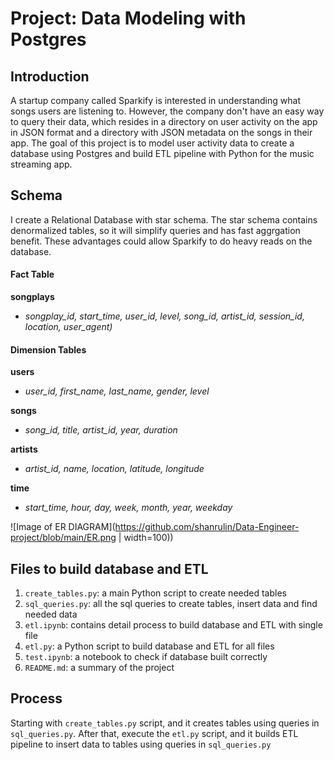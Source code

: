 # Project: Data Modeling with Postgres

## Introduction
A startup company called Sparkify is interested in understanding what songs users are listening to. However, the company don't have an easy way to query their data, which resides in a directory on user activity on the app in JSON format and a directory with JSON metadata on the songs in their app. The goal of this project is to model user activity data to create a database using Postgres and build ETL pipeline with Python for the music streaming app.

## Schema
I create a Relational Database with star schema. The star schema contains denormalized tables, so it will simplify queries and has fast aggrgation benefit. These advantages could allow Sparkify to do heavy reads on the database. 

#### Fact Table
**songplays** 
* *songplay_id, start_time, user_id, level, song_id, artist_id, session_id, location, user_agent)*

#### Dimension Tables
**users** 
* *user_id, first_name, last_name, gender, level*

**songs**
* *song_id, title, artist_id, year, duration*

**artists** 
* *artist_id, name, location, latitude, longitude*

**time**
* *start_time, hour, day, week, month, year, weekday*

![Image of ER DIAGRAM](https://github.com/shanrulin/Data-Engineer-project/blob/main/ER.png | width=100))

## Files to build database and ETL
1. `create_tables.py`: a main Python script to create needed tables
2. `sql_queries.py`: all the sql queries to create tables, insert data and find needed data
3. `etl.ipynb`: contains detail process to build database and ETL with single file
4. `etl.py`: a Python script to build database and ETL for all files
5. `test.ipynb`: a notebook to check if database built correctly
6. `README.md`: a summary of the project

## Process
Starting with `create_tables.py` script, and it creates tables using queries in `sql_queries.py`. After that, execute the `etl.py` script, and it builds ETL pipeline to insert data to tables using queries in `sql_queries.py`


